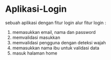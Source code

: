 # Aplikasi-Login
sebuah aplikasi dengan fitur login
alur fitur login :
1. memasukkan email, nama dan password
2. memvalidasi masukkan
3. memvalidasi pengguna dengan deteksi wajah
4. memasukkan nama ibu untuk validasi data
5. masuk halaman home
